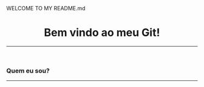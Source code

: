 <!--> WELCOME TO MY README.md </!-->

<h1 align="center"> Bem vindo ao meu Git! </h1>
<hr><br>

### Quem eu sou?
<hr>
